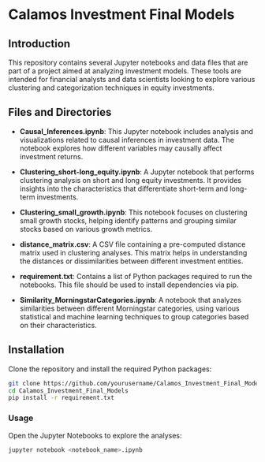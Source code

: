 # Calamos Investment Final Models

## Introduction
This repository contains several Jupyter notebooks and data files that are part of a project aimed at analyzing investment models. These tools are intended for financial analysts and data scientists looking to explore various clustering and categorization techniques in equity investments.

## Files and Directories

- **Causal_Inferences.ipynb**: This Jupyter notebook includes analysis and visualizations related to causal inferences in investment data. The notebook explores how different variables may causally affect investment returns.

- **Clustering_short-long_equity.ipynb**: A Jupyter notebook that performs clustering analysis on short and long equity investments. It provides insights into the characteristics that differentiate short-term and long-term investments.

- **Clustering_small_growth.ipynb**: This notebook focuses on clustering small growth stocks, helping identify patterns and grouping similar stocks based on various growth metrics.

- **distance_matrix.csv**: A CSV file containing a pre-computed distance matrix used in clustering analyses. This matrix helps in understanding the distances or dissimilarities between different investment entities.

- **requirement.txt**: Contains a list of Python packages required to run the notebooks. This file should be used to install dependencies via pip.

- **Similarity_MorningstarCategories.ipynb**: A notebook that analyzes similarities between different Morningstar categories, using various statistical and machine learning techniques to group categories based on their characteristics.


## Installation
Clone the repository and install the required Python packages:

```bash
git clone https://github.com/yourusername/Calamos_Investment_Final_Models.git
cd Calamos_Investment_Final_Models
pip install -r requirement.txt
```

### Usage
Open the Jupyter Notebooks to explore the analyses:

```bash
jupyter notebook <notebook_name>.ipynb
```


